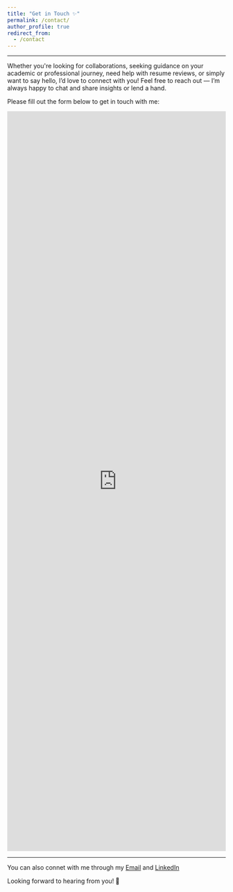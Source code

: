 ```yaml
---
title: "Get in Touch ✨"
permalink: /contact/
author_profile: true
redirect_from:
  - /contact
---
```

---
Whether you're looking for collaborations, seeking guidance on your academic or professional journey, need help with resume reviews, or simply want to say hello, I’d love to connect with you! Feel free to reach out — I’m always happy to chat and share insights or lend a hand.

Please fill out the form below to get in touch with me:

<iframe src="https://forms.gle/RV8Kbh2nTpycGKJ2A" width="100%" height="1700" frameborder="0" marginheight="0" marginwidth="0">Loading…</iframe>

---

You can also connet with me through my [Email](mailto:keerthana.chirumamilla1@gmail.com) and [LinkedIn](linkedin.com/in/keerthana-c-a5724222a)

Looking forward to hearing from you! 🤗
